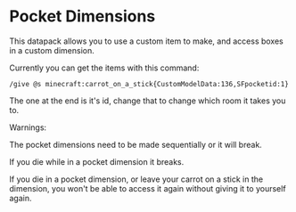 # Pocket Dimensions
This datapack allows you to use a custom item to make, and access boxes in a custom dimension.

Currently you can get the items with this command:

    /give @s minecraft:carrot_on_a_stick{CustomModelData:136,SFpocketid:1}
  
The one at the end is it's id, change that to change which room it takes you to.

Warnings:

The pocket dimensions need to be made sequentially or it will break.

If you die while in a pocket dimension it breaks.

If you die in a pocket dimension, or leave your carrot on a stick in the dimension, you won't be able to access it again without giving it to yourself again.
